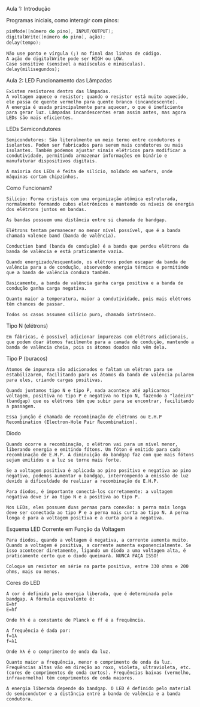 Aula 1: Introdução

Programas iniciais, como interagir com pinos:

```cpp
pinMode([número do pino], INPUT/OUTPUT);
digitalWrite([número do pino], ação);
delay(tempo);
```

    Não use ponto e vírgula (;) no final das linhas de código.
    A ação do digitalWrite pode ser HIGH ou LOW.
    Case sensitive (sensível a maiúsculas e minúsculas).
    delay(milisegundos);

Aula 2: LED
Funcionamento das Lâmpadas

    Existem resistores dentro das lâmpadas.
    A voltagem aquece o resistor; quando o resistor está muito aquecido, ele passa de quente vermelho para quente branco (incandescente).
    A energia é usada principalmente para aquecer, o que é ineficiente para gerar luz. Lâmpadas incandescentes eram assim antes, mas agora LEDs são mais eficientes.

LEDs
Semicondutores

    Semicondutores: São literalmente um meio termo entre condutores e isolantes. Podem ser fabricados para serem mais condutores ou mais isolantes. Também podemos ajustar sinais elétricos para modificar a condutividade, permitindo armazenar informações em binário e manufaturar dispositivos digitais.

    A maioria dos LEDs é feita de silício, moldado em wafers, onde máquinas cortam chipzinhos.

Como Funcionam?

    Silício: Forma cristais com uma organização atômica estruturada, normalmente formando cubos eletrônicos e mantendo os níveis de energia dos elétrons juntos em bandas.

    As bandas possuem uma distância entre si chamada de bandgap.

    Elétrons tentam permanecer no menor nível possível, que é a banda chamada valence band (banda de valência).

    Conduction band (banda de condução) é a banda que perdeu elétrons da banda de valência e está praticamente vazia.

    Quando energizado/esquentado, os elétrons podem escapar da banda de valência para a de condução, absorvendo energia térmica e permitindo que a banda de valência conduza também.

    Basicamente, a banda de valência ganha carga positiva e a banda de condução ganha carga negativa.

    Quanto maior a temperatura, maior a condutividade, pois mais elétrons têm chances de passar.

    Todos os casos assumem silício puro, chamado intrínseco.

Tipo N (elétrons)

    Em fábricas, é possível adicionar impurezas com elétrons adicionais, que podem doar átomos facilmente para a camada de condução, mantendo a banda de valência cheia, pois os átomos doados não vêm dela.

Tipo P (buracos)

    Átomos de impureza são adicionados e faltam um elétron para se estabilizarem, facilitando para os átomos da banda de valência pularem para eles, criando cargas positivas.

    Quando juntamos tipo N e tipo P, nada acontece até aplicarmos voltagem, positiva no tipo P e negativa no tipo N, fazendo a "ladeira" (bandgap) que os elétrons têm que subir para se encontrar, facilitando a passagem.

    Essa junção é chamada de recombinação de elétrons ou E.H.P Recombination (Electron-Hole Pair Recombination).

Diodo

    Quando ocorre a recombinação, o elétron vai para um nível menor, liberando energia e emitindo fótons. Um fóton é emitido para cada recombinação de E.H.P. A diminuição do bandgap faz com que mais fótons sejam emitidos e a luz se torne mais forte.

    Se a voltagem positiva é aplicada ao pino positivo e negativa ao pino negativo, podemos aumentar o bandgap, interrompendo a emissão de luz devido à dificuldade de realizar a recombinação de E.H.P.

    Para diodos, é importante conectá-los corretamente: a voltagem negativa deve ir ao tipo N e a positiva ao tipo P.

    Nos LEDs, eles possuem duas pernas para conexão: a perna mais longa deve ser conectada ao tipo P e a perna mais curta ao tipo N. A perna longa é para a voltagem positiva e a curta para a negativa.

Esquema LED
Corrente em Função da Voltagem

    Para diodos, quando a voltagem é negativa, a corrente aumenta muito. Quando a voltagem é positiva, a corrente aumenta exponencialmente. Se isso acontecer diretamente, ligando um diodo a uma voltagem alta, é praticamente certo que o diodo queimará. NUNCA FAÇA ISSO!

    Coloque um resistor em série na parte positiva, entre 330 ohms e 200 ohms, mais ou menos.

Cores do LED

    A cor é definida pela energia liberada, que é determinada pelo bandgap. A fórmula equivalente é:
    E=hf
    E=hf

    Onde hh é a constante de Planck e ff é a frequência.

    A frequência é dada por:
    f=1λ
    f=λ1​

    Onde λλ é o comprimento de onda da luz.

    Quanto maior a frequência, menor o comprimento de onda da luz. Frequências altas vão em direção ao roxo, violeta, ultravioleta, etc. (cores de comprimentos de onda curtos). Frequências baixas (vermelho, infravermelho) têm comprimentos de onda maiores.

    A energia liberada depende do bandgap. O LED é definido pelo material do semicondutor e a distância entre a banda de valência e a banda condutora.
